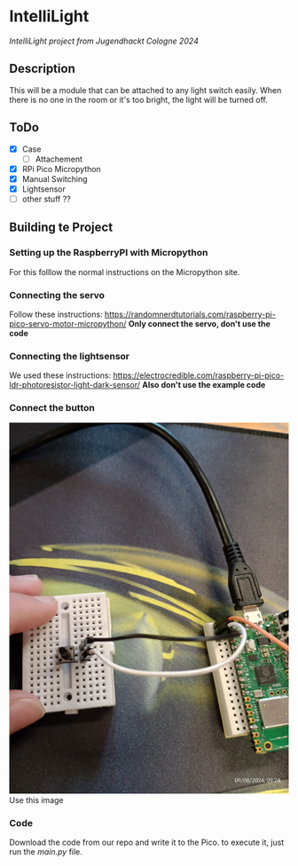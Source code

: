 # IntelliLight
*IntelliLight project from Jugendhackt Cologne 2024*


## Description
This will be a module that can be attached to any light switch easily. When there is no one in the room or it's too bright, the light will be turned off.

## ToDo
- [x] Case
  - [ ] Attachement
- [x] RPi Pico Micropython
- [x] Manual Switching
- [x] Lightsensor
- [ ] other stuff ??

## Building te Project

### Setting up the RaspberryPI with Micropython
For this folllow the normal instructions on the Micropython site.

### Connecting the servo
Follow these instructions: https://randomnerdtutorials.com/raspberry-pi-pico-servo-motor-micropython/
**Only connect the servo, don't use the code**

### Connecting the lightsensor
We used these instructions: https://electrocredible.com/raspberry-pi-pico-ldr-photoresistor-light-dark-sensor/
**Also don't use the example code**

### Connect the button
![image](https://github.com/Jugendhackt/IntelliLight/blob/9ee2e0b82cd52101e15f816a604bae7ff2016ba3/images/IMG_20240908_092426254.jpg?raw=true)
Use this image

### Code
Download the code from our repo and write it to the Pico. to execute it, just run the *main.py* file.
